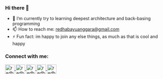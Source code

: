### Hi there 👋

- 🌱 I’m currently try to learning deepest architecture and back-basing programming
- 📫 How to reach me: redhabayuanggara@gmail.com
- ⚡ Fun fact: im happy to join any else things, as much as that is cool and happy

<h3 align="left">Connect with me:</h3>
<p align="left">
<a href="https://www.linkedin.com/in/redha-bayu-anggara-55a219b9/" target="blank">
  <img align="center" src="https://cdn2.iconfinder.com/data/icons/social-media-2285/512/1_Linkedin_unofficial_colored_svg-512.png" alt="redha-bayu-anggara" height="30" width="30" />
 </a>
<a href="https://medium.com/@redhabayuanggara" target="blank">
  <img align="center" src="https://cdn1.iconfinder.com/data/icons/social-media-rounded-corners/512/Rounded_Medium3_svg-512.png" alt="redha-bayu-anggara" height="30" width="30" />
  <a href="https://twitter.com/redhaanggara" target="blank">
  <img align="center" src="https://cdn2.iconfinder.com/data/icons/social-media-2285/512/1_Twitter3_colored_svg-512.png" alt="redha-bayu-anggara" height="30" width="30" />
 </a>
  <a href="https://www.instagram.com/redhabayuanggara/" target="blank">
  <img align="center" src="https://cdn2.iconfinder.com/data/icons/social-media-2285/512/1_Instagram_colored_svg_1-512.png" alt="redha-bayu-anggara" height="30" width="30" />
 </a>
  </a>
  <a href=" https://www.youtube.com/channel/UChGOfZQd0xqy18pnUrk7cxw" target="blank">
  <img align="center" src="https://cdn4.iconfinder.com/data/icons/logos-and-brands/512/395_Youtube_logo-512.png" alt="redha-bayu-anggara" height="30" width="30" />
 </a>

 
</p>
